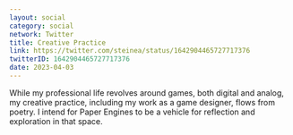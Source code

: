 ```yaml
---
layout: social
category: social
network: Twitter
title: Creative Practice
link: https://twitter.com/steinea/status/1642904465727717376
twitterID: 1642904465727717376
date: 2023-04-03
---
```


While my professional life revolves around games, both digital and analog, my creative practice, including my work as a game designer, flows from poetry. I intend for Paper Engines to be a vehicle for reflection and exploration in that space.
